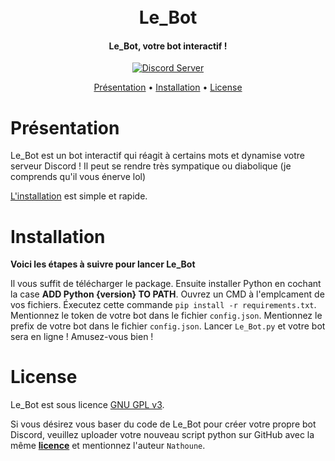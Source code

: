<h1 align="center">
  <br>
  Le_Bot
  <br>
</h1>

<h4 align="center">Le_Bot, votre bot interactif !</h4>

<p align="center">
  <a href=https://discord.gg/b6jjy5yKXV>
    <img src="https://discordapp.com/api/guilds/133049272517001216/widget.png?style=shield" alt="Discord Server">
  </a>
</p>

<p align="center">
  <a href="#présentation">Présentation</a>
  •
  <a href="#installation">Installation</a>
  •
  <a href="#license">License</a>
</p>

# Présentation

Le_Bot est un bot interactif qui réagit à certains mots et dynamise votre serveur Discord ! Il peut se rendre très sympatique ou diabolique (je comprends qu'il vous énerve lol)

[L'installation](#installation) est simple et rapide.

# Installation

**Voici les étapes à suivre pour lancer Le_Bot** 

Il vous suffit de télécharger le package. Ensuite installer Python en cochant la case **ADD Python {version} TO PATH**.
Ouvrez un CMD à l'emplcament de vos fichiers. Éxecutez cette commande `pip install -r requirements.txt`.
Mentionnez le token de votre bot dans le fichier `config.json`. 
Mentionnez le prefix de votre bot dans le fichier `config.json`.
Lancer `Le_Bot.py` et votre bot sera en ligne !
Amusez-vous bien !

# License

Le_Bot est sous licence [GNU GPL v3](https://www.gnu.org/licenses/gpl-3.0.en.html).

Si vous désirez vous baser du code de Le_Bot pour créer votre propre bot Discord, veuillez uploader votre nouveau script python sur GitHub avec la même [**licence**](https://raw.githubusercontent.com/Nathoune-YT/le_bot/main/LICENSE) et mentionnez l'auteur `Nathoune`.
